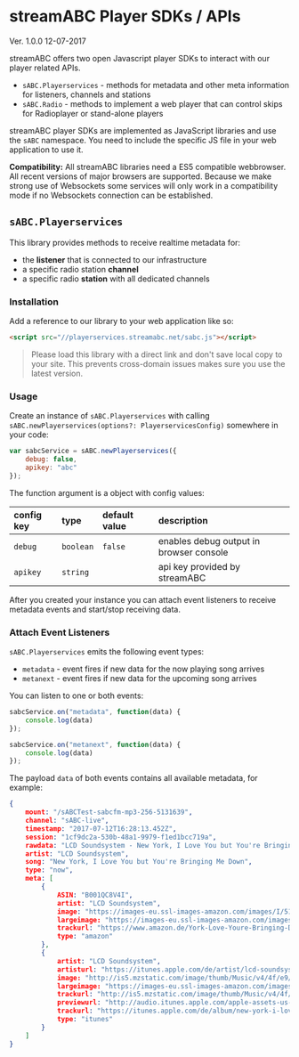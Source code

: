 # streamABC Player SDKs / APIs

Ver. 1.0.0 12-07-2017

streamABC offers two open Javascript player SDKs to interact with our player related APIs.

* `sABC.Playerservices` - methods for metadata and other meta information for listeners, channels and stations
* `sABC.Radio` - methods to implement a web player that can control skips for Radioplayer or stand-alone players

streamABC player SDKs are implemented as JavaScript libraries and use the `sABC` namespace. You need to include the specific JS file in your web application to use it.

**Compatibility:** All streamABC libraries need a ES5 compatible webbrowser. All recent versions of major browsers are supported. Because we make strong use of Websockets some services will only work in a compatibility mode if no Websockets connection can be established.

## `sABC.Playerservices`

This library provides methods to receive realtime metadata for:
* the **listener** that is connected to our infrastructure
* a specific radio station **channel**
* a specific radio **station** with all dedicated channels

### Installation

Add a reference to our library to your web application like so:
```html
<script src="//playerservices.streamabc.net/sabc.js"></script>
```

> Please load this library with a direct link and don't save local copy to your site. This prevents cross-domain issues makes sure you use the latest version.

### Usage

Create an instance of `sABC.Playerservices` with calling `sABC.newPlayerservices(options?: PlayerservicesConfig)` somewhere in your code:
```javascript
var sabcService = sABC.newPlayerservices({
    debug: false,
    apikey: "abc"
});
```

The function argument is a object with config values:


config key | type       | default value | description
:----------|:-----------|:--------------|:-----------
`debug`    | `boolean`  | `false`       | enables debug output in browser console
`apikey`   | `string`   |               | api key provided by streamABC

After you created your instance you can attach event listeners to receive metadata events and start/stop receiving data. 

### Attach Event Listeners

`sABC.Playerservices` emits the following event types:
* `metadata` - event fires if new data for the now playing song arrives 
* `metanext` - event fires if new data for the upcoming song arrives 

You can listen to one or both events:
```javascript
sabcService.on("metadata", function(data) {
    console.log(data)
});

sabcService.on("metanext", function(data) {
    console.log(data)
});
```

The payload `data` of both events contains all available metadata, for example:
```json
{ 
    mount: "/sABCTest-sabcfm-mp3-256-5131639",
    channel: "sABC-live", 
    timestamp: "2017-07-12T16:28:13.452Z", 
    session: "1cf9dc2a-530b-48a1-9979-f1ed1bcc719a",
    rawdata: "LCD Soundsystem - New York, I Love You but You're Bringing Me Down",
    artist: "LCD Soundsystem", 
    song: "New York, I Love You but You're Bringing Me Down", 
    type: "now",
    meta: [
        {
            ASIN: "B001QC8V4I",
            artist: "LCD Soundsystem",
            image: "https://images-eu.ssl-images-amazon.com/images/I/517o3A%2BQ%2BsL._SL160_.jpg"
            largeimage: "https://images-eu.ssl-images-amazon.com/images/I/517o3A%2BQ%2BsL.jpg",
            trackurl: "https://www.amazon.de/York-Love-Youre-Bringing-Down/dp/B001QC8V4I?SubscriptionId=AKIAIWBEZNVKMHRC5YOA&tag=momusicle-21&linkCode=xm2&camp=2025&creative=165953&creativeASIN=B001QC8V4I",
            type: "amazon"
        },
        {
            artist: "LCD Soundsystem",
            artisturl: "https://itunes.apple.com/de/artist/lcd-soundsystem/id29525428?uo=4"
            image: "http://is5.mzstatic.com/image/thumb/Music/v4/4f/e9/df/4fe9df4a-0ae2-0d17-58ce-edfd5f3385c2/source/100x100bb.jpg"
            largeimage: "https://images-eu.ssl-images-amazon.com/images/I/517o3A%2BQ%2BsL.jpg",
            trackurl: "http://is5.mzstatic.com/image/thumb/Music/v4/4f/e9/df/4fe9df4a-0ae2-0d17-58ce-edfd5f3385c2/source/600x600bb.jpg",
            previewurl: "http://audio.itunes.apple.com/apple-assets-us-std-000001/AudioPreview71/v4/72/63/ad/7263adf0-8314-fd7a-20ff-004e121c1fb8/mzaf_6600252372906776921.plus.aac.p.m4a",
            trackurl: "https://itunes.apple.com/de/album/new-york-i-love-you-but-youre-bringing-me-down/id742432549?i=742434985&uo=4",
            type: "itunes"            
        }
    ]
}
```